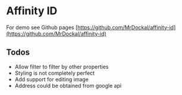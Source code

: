 # Affinity ID

For demo see Github pages [https://github.com/MrDockal/affinity-id](https://github.com/MrDockal/affinity-id)

## Todos
- Allow filter to filter by other properties
- Styling is not completely perfect
- Add support for editing image
- Address could be obtained from google api
